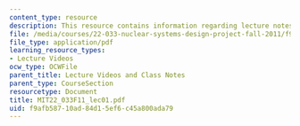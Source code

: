 ```yaml
---
content_type: resource
description: This resource contains information regarding lecture notes.
file: /media/courses/22-033-nuclear-systems-design-project-fall-2011/f9afb58710ad84d15ef6c45a800ada79_MIT22_033F11_lec01.pdf
file_type: application/pdf
learning_resource_types:
- Lecture Videos
ocw_type: OCWFile
parent_title: Lecture Videos and Class Notes
parent_type: CourseSection
resourcetype: Document
title: MIT22_033F11_lec01.pdf
uid: f9afb587-10ad-84d1-5ef6-c45a800ada79
---
```

